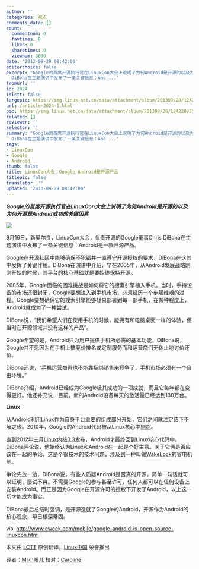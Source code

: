```yaml
---
author: ''
categories: 观点
comments_data: []
count:
  commentnum: 0
  favtimes: 0
  likes: 0
  sharetimes: 0
  viewnum: 3690
date: '2013-09-29 08:42:00'
editorchoice: false
excerpt: "Google的首席开源执行官在LinuxCon大会上说明了为何Android是开源的以及为何开源是Android成功的关键因素\r\n\r\n9月16日，新奥尔良，LinuxCon大会，负责开源的Google董事Chris
  DiBona在主题演讲中发布了一条关键信息：And ..."
fromurl: ''
id: 2024
islctt: false
largepic: https://img.linux.net.cn/data/attachment/album/201309/28/124220v55enn5vq6sn3vq5.jpg
url: /article-2024-1.html
pic: https://img.linux.net.cn/data/attachment/album/201309/28/124220v55enn5vq6sn3vq5.jpg.thumb.jpg
related: []
reviewer: ''
selector: ''
summary: "Google的首席开源执行官在LinuxCon大会上说明了为何Android是开源的以及为何开源是Android成功的关键因素\r\n\r\n9月16日，新奥尔良，LinuxCon大会，负责开源的Google董事Chris
  DiBona在主题演讲中发布了一条关键信息：And ..."
tags:
- LinuxCon
- Google
- Android
thumb: false
title: LinuxCon大会：Google Android是开源产品
titlepic: false
translator: ''
updated: '2013-09-29 08:42:00'
---
```


***Google的首席开源执行官在LinuxCon大会上说明了为何Android是开源的以及为何开源是Android成功的关键因素***


![](https://img.linux.net.cn/data/attachment/album/201309/28/124220v55enn5vq6sn3vq5.jpg)


9月16日，新奥尔良，LinuxCon大会，负责开源的Google董事Chris DiBona在主题演讲中发布了一条关键信息：Android是一款开源产品。


Google在开源社区中能够确保不犯错并一直遵守开源授权的要求，DiBona在这其中发挥了关键作用。DiBona在演讲中介绍，早在2005年，从Android发展战略刚刚开始的时候，其平台的核心基础就是要始终保持开源。


2005年，Google面临的困难挑战是如何将它的搜索引擎植入手机。当时，手持设备的市场还很封闭，Google要想进入到手机市场，必须经历一个步履维艰的过程。Google要想确保它的搜索引擎能够轻易部署到每一部手机，在某种程度上，Android就成为了一种尝试。


DiBona说，“我们希望人们在使用手机的时候，能拥有和电脑桌面一样的体验，但当时在开源领域并没有这样的产品”。


Google希望的是，Android只为用户提供手机所必需的基本功能，DiBona说，Google并不愿因为在手机上搞竞价排名或定制服务而和运营商们无休止地讨价还价。


DiBona还说，“手机运营商再也不能靠捆绑销售来竞争了，手机市场必须有一个自由环境。”


DiBona介绍，Android已经成为Google极其成功的一项成就，而且它每年都在变得更好。他还补充说，目前，新的Android设备每天的激活量已经达到130万台。


**Linux**


从Android利用Linux作为自身平台重要的组成部分开始，它们之间就注定结下不解之缘。2010年，Google的Android代码被从Linux核心中[剔除](http://www.linuxplanet.com/linuxplanet/reports/7150/1/)。


直到2012年三月[Linux内核3.3](http://www.datamation.com/open-source/linux-3.3-boosts-linux-mobility.html)发布，Android才最终回到Linux核心代码中。DiBona评论说，他始终认为Linux和Android在一起是个好主意。关于它俩是否应该在一起的争论，这是个很技术的技术问题，涉及到一种叫做[WakeLock](http://developer.android.com/reference/android/os/PowerManager.WakeLock.html)的省电机制。


争论先放一边，DiBona说，有些人质疑Android是否真的开源，简单一句话就可以证明，屡试不爽。不需要Google的参与甚至许可，任何人都可以在任何设备上安装Android。而正是因为Google在开源许可的授权下开发了Android，以上这一切才能成为事实。


DiBona最后总结时强调，是开源造就了Google的Android，开源作为Android的核心观念，早已根深蒂固。


via: <http://www.eweek.com/mobile/google-android-is-open-source-linuxcon.html>


本文由 [LCTT](https://github.com/LCTT/TranslateProject) 原创翻译，[Linux中国](http://linux.cn/portal.php) 荣誉推出


译者：[Mr小眼儿](http://linux.cn/space/14801) 校对：[Caroline](http://linux.cn/space/14763)